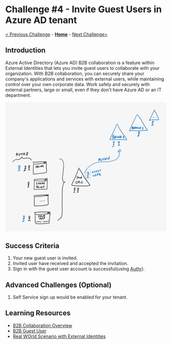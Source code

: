 # Challenge \#4 - Invite Guest Users in Azure AD tenant

[< Previous Challenge](./02-test-sign-in.md) - **[Home](../README.md)** - [Next Challenge>](./04-integrate-app-service.md)

## Introduction

Azure Active Directory (Azure AD) B2B collaboration is a feature within External Identities that lets you invite guest users to collaborate with your organization. With B2B collaboration, you can securely share your company's applications and services with external users, while maintaining control over your own corporate data. Work safely and securely with external partners, large or small, even if they don't have Azure AD or an IT department.

![Azure AD B2B guest User Access](../Images/aad-b2b-guest-user.png)

## Success Criteria

1. Your new guest user is invited.
2. Invited user have received and accepted the invitation.
3. Sign in with the guest user account is successful(using [Authr](https://authr.biz/)).


## Advanced Challenges (Optional)

1. Self Service sign up would be enabled for your tenant.


## Learning Resources

- [B2B Collaboration Overview](https://learn.microsoft.com/en-us/azure/active-directory/external-identities/what-is-b2b)
- [B2B Guest User ](https://learn.microsoft.com/en-us/azure/active-directory/external-identities/user-properties)
- [Real WOrld Scenario with External Identities](https://github.com/Azure/FTALive-Sessions/blob/main/content/identity/microsoft-identity-platform/11-external-identities-scenario.md)